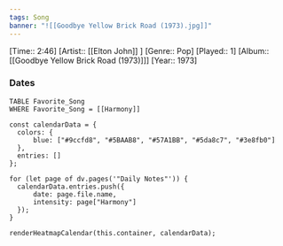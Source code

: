```yaml
---
tags: Song  
banner: "![[Goodbye Yellow Brick Road (1973).jpg]]"
---
```

[Time:: 2:46]
[Artist:: [[Elton John]] ]
[Genre:: Pop]
[Played:: 1]
[Album:: [[Goodbye Yellow Brick Road (1973)]]]
[Year:: 1973]
### Dates
````dataview
TABLE Favorite_Song
WHERE Favorite_Song = [[Harmony]]
````
  ```dataviewjs
const calendarData = { 
	colors: { 
		blue: ["#9ccfd8", "#5BAAB8", "#57A1BB", "#5da8c7", "#3e8fb0"] 
	}, 
	entries: [] 
}; 

for (let page of dv.pages('"Daily Notes"')) { 
	calendarData.entries.push({ 
		date: page.file.name, 
		intensity: page["Harmony"]
	}); 
} 

renderHeatmapCalendar(this.container, calendarData);
```
